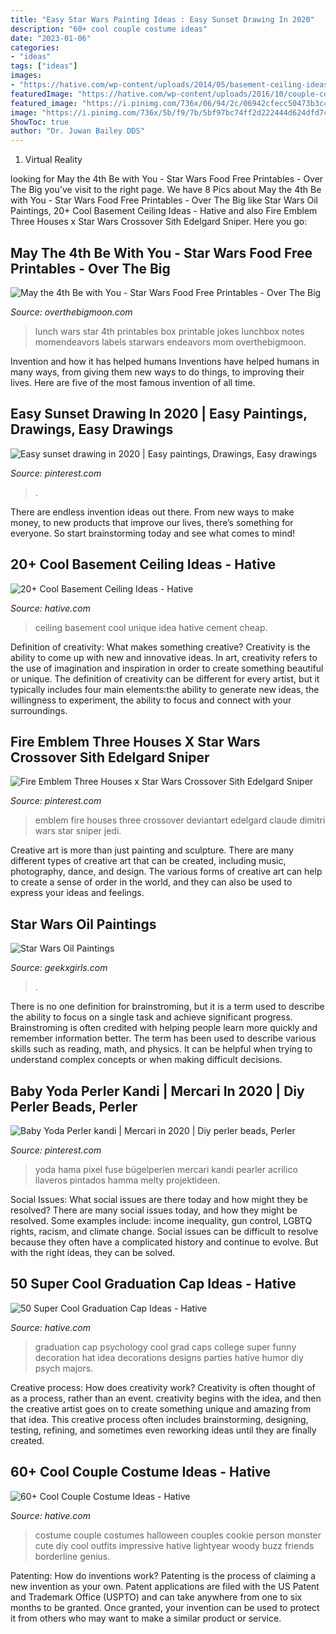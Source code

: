 ```yaml
---
title: "Easy Star Wars Painting Ideas : Easy Sunset Drawing In 2020"
description: "60+ cool couple costume ideas"
date: "2023-01-06"
categories:
- "ideas"
tags: ["ideas"]
images:
- "https://hative.com/wp-content/uploads/2014/05/basement-ceiling-ideas/6-unique-basement-ceiling-idea.jpg"
featuredImage: "https://hative.com/wp-content/uploads/2016/10/couple-costumes/64-couple-costume-ideas-1.jpg"
featured_image: "https://i.pinimg.com/736x/06/94/2c/06942cfecc50473b3c48b3a78074e1bf.jpg"
image: "https://i.pinimg.com/736x/5b/f9/7b/5bf97bc74ff2d222444d624dfd749fb9.jpg"
ShowToc: true
author: "Dr. Juwan Bailey DDS"
---
```



1. Virtual Reality 

	

		
looking for May the 4th Be with You - Star Wars Food Free Printables - Over The Big you've visit to the right page. We have 8 Pics about May the 4th Be with You - Star Wars Food Free Printables - Over The Big like Star Wars Oil Paintings, 20+ Cool Basement Ceiling Ideas - Hative and also Fire Emblem Three Houses x Star Wars Crossover Sith Edelgard Sniper. Here you go:
		
    
## May The 4th Be With You - Star Wars Food Free Printables - Over The Big

<img loading=lazy src="http://overthebigmoon.com/wp-content/uploads/2015/04/Star-Wars-Lunch.jpg" onerror="this.onerror=null;this.src='https://tse1.mm.bing.net/th?id=OIP.dDLtk1sqr8bhz0SbhuEnQwHaMq&amp;pid=15.1';" alt="May the 4th Be with You - Star Wars Food Free Printables - Over The Big">

_Source: overthebigmoon.com_

>lunch wars star 4th printables box printable jokes lunchbox notes momendeavors labels starwars endeavors mom overthebigmoon. 

	

Invention and how it has helped humans
Inventions have helped humans in many ways, from giving them new ways to do things, to improving their lives. Here are five of the most famous invention of all time.

    
## Easy Sunset Drawing In 2020 | Easy Paintings, Drawings, Easy Drawings

<img loading=lazy src="https://i.pinimg.com/736x/06/94/2c/06942cfecc50473b3c48b3a78074e1bf.jpg" onerror="this.onerror=null;this.src='https://tse1.mm.bing.net/th?id=OIP.uY0ARvaKCtxRsGjbB2EKfQHaKN&amp;pid=15.1';" alt="Easy sunset drawing in 2020 | Easy paintings, Drawings, Easy drawings">

_Source: pinterest.com_

>. 

	

There are endless invention ideas out there. From new ways to make money, to new products that improve our lives, there’s something for everyone. So start brainstorming today and see what comes to mind!

    
## 20+ Cool Basement Ceiling Ideas - Hative

<img loading=lazy src="https://hative.com/wp-content/uploads/2014/05/basement-ceiling-ideas/6-unique-basement-ceiling-idea.jpg" onerror="this.onerror=null;this.src='https://tse2.mm.bing.net/th?id=OIP.gIleI6Rb6nX4KL4VOvRkWgHaJ4&amp;pid=15.1';" alt="20+ Cool Basement Ceiling Ideas - Hative">

_Source: hative.com_

>ceiling basement cool unique idea hative cement cheap. 

	

Definition of creativity: What makes something creative?
Creativity is the ability to come up with new and innovative ideas. In art, creativity refers to the use of imagination and inspiration in order to create something beautiful or unique. The definition of creativity can be different for every artist, but it typically includes four main elements:the ability to generate new ideas, the willingness to experiment, the ability to focus and connect with your surroundings.

    
## Fire Emblem Three Houses X Star Wars Crossover Sith Edelgard Sniper

<img loading=lazy src="https://i.pinimg.com/736x/fb/6e/2b/fb6e2be1538fa7d07adcc6d34f37738a.jpg" onerror="this.onerror=null;this.src='https://tse3.mm.bing.net/th?id=OIP.7WT4kHuACZhw5zsQ6OySsQHaFj&amp;pid=15.1';" alt="Fire Emblem Three Houses x Star Wars Crossover Sith Edelgard Sniper">

_Source: pinterest.com_

>emblem fire houses three crossover deviantart edelgard claude dimitri wars star sniper jedi. 

	

Creative art is more than just painting and sculpture. There are many different types of creative art that can be created, including music, photography, dance, and design. The various forms of creative art can help to create a sense of order in the world, and they can also be used to express your ideas and feelings.

    
## Star Wars Oil Paintings

<img loading=lazy src="http://geekxgirls.com/images/_articles/star-wars-paintings-07.jpg" onerror="this.onerror=null;this.src='https://tse1.mm.bing.net/th?id=OIP.wYml3nBvFtM9zIlPrewQZgHaFW&amp;pid=15.1';" alt="Star Wars Oil Paintings">

_Source: geekxgirls.com_

>. 

	

There is no one definition for brainstroming, but it is a term used to describe the ability to focus on a single task and achieve significant progress. Brainstroming is often credited with helping people learn more quickly and remember information better. The term has been used to describe various skills such as reading, math, and physics. It can be helpful when trying to understand complex concepts or when making difficult decisions.

    
## Baby Yoda Perler Kandi | Mercari In 2020 | Diy Perler Beads, Perler

<img loading=lazy src="https://i.pinimg.com/736x/5b/f9/7b/5bf97bc74ff2d222444d624dfd749fb9.jpg" onerror="this.onerror=null;this.src='https://tse4.mm.bing.net/th?id=OIP.iDcaHABf47FJEslboqQ4vwHaLo&amp;pid=15.1';" alt="Baby Yoda Perler kandi | Mercari in 2020 | Diy perler beads, Perler">

_Source: pinterest.com_

>yoda hama pixel fuse bügelperlen mercari kandi pearler acrilico llaveros pintados hamma melty projektideen. 

	

Social Issues: What social issues are there today and how might they be resolved?
There are many social issues today, and how they might be resolved. Some examples include: income inequality, gun control, LGBTQ rights, racism, and climate change. Social issues can be difficult to resolve because they often have a complicated history and continue to evolve. But with the right ideas, they can be solved.

    
## 50 Super Cool Graduation Cap Ideas - Hative

<img loading=lazy src="https://hative.com/wp-content/uploads/2016/04/graduation-caps/28-super-cool-graduation-cap-ideas.jpg" onerror="this.onerror=null;this.src='https://tse2.mm.bing.net/th?id=OIP.LzQhnyyLnpThoI68JVbjswHaJ3&amp;pid=15.1';" alt="50 Super Cool Graduation Cap Ideas - Hative">

_Source: hative.com_

>graduation cap psychology cool grad caps college super funny decoration hat idea decorations designs parties hative humor diy psych majors. 

	

Creative process: How does creativity work?
Creativity is often thought of as a process, rather than an event. creativity begins with the idea, and then the creative artist goes on to create something unique and amazing from that idea. This creative process often includes brainstorming, designing, testing, refining, and sometimes even reworking ideas until they are finally created.

    
## 60+ Cool Couple Costume Ideas - Hative

<img loading=lazy src="https://hative.com/wp-content/uploads/2016/10/couple-costumes/64-couple-costume-ideas-1.jpg" onerror="this.onerror=null;this.src='https://tse3.mm.bing.net/th?id=OIP.vtixsl2bt1UYp9WLGFDlVQHaJ3&amp;pid=15.1';" alt="60+ Cool Couple Costume Ideas - Hative">

_Source: hative.com_

>costume couple costumes halloween couples cookie person monster cute diy cool outfits impressive hative lightyear woody buzz friends borderline genius. 

	

Patenting: How do inventions work?
Patenting is the process of claiming a new invention as your own. Patent applications are filed with the US Patent and Trademark Office (USPTO) and can take anywhere from one to six months to be granted. Once granted, your invention can be used to protect it from others who may want to make a similar product or service.

